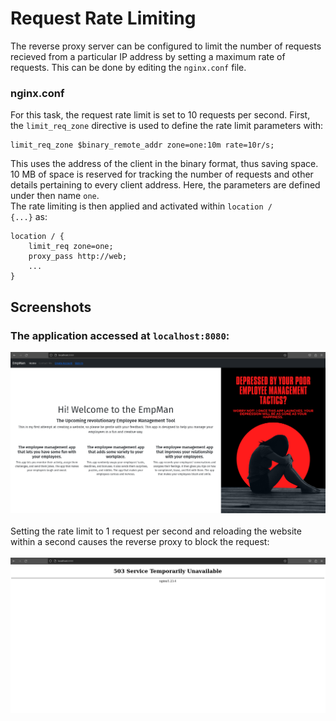 # Request Rate Limiting

The reverse proxy server can be configured to limit the number of requests recieved from a particular IP address by setting a maximum rate of requests. This can be done by editing the <code>nginx.conf</code> file.

### nginx.conf

For this task, the request rate limit is set to 10 requests per second. First, the <code>limit_req_zone</code> directive is used to define the rate limit parameters with:
```
limit_req_zone $binary_remote_addr zone=one:10m rate=10r/s;
```
This uses the address of the client in the binary format, thus saving space. 10 MB of space is reserved for tracking the number of requests and other details pertaining to every client address. Here, the parameters are defined under then name <code>one</code>.<br>
The rate limiting is then applied and activated within <code>location / {...}</code> as:
```
location / {
    limit_req zone=one;
    proxy_pass http://web;
    ...
}
```
## Screenshots
### The application accessed at <code>localhost:8080</code>:
![Kiku](Screenshots/running.png)<br><br>
Setting the rate limit to 1 request per second and reloading the website within a second causes the reverse proxy to block the request:<br><br>
![Kiku](Screenshots/toofast.png)